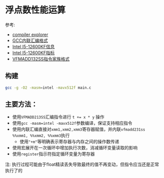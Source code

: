 
# 浮点数性能运算

参考:
- [compiler explorer](https://godbolt.org/)
- [GCC内联汇编格式](https://blog.csdn.net/weixin_42258222/article/details/116501867)
- [Intel I5-12600KF信息](https://www.intel.com/content/www/us/en/products/sku/134590/intel-core-i512600kf-processor-20m-cache-up-to-4-90-ghz/specifications.html)
- [Intel I5-12600KF指标](https://nanoreview.net/en/cpu/intel-core-i5-12600kf)
- [VFMADD132SS指令家族格式](https://www.felixcloutier.com/x86/vfmadd132ss:vfmadd213ss:vfmadd231ss)

## 构建

```sh
gcc -g -O2 -masm=intel -mavx512f main.c
```

## 主要方法：

- 使用`VFMADD213SS`汇编指令进行 `t += x * y` 操作
- 使用`gcc -masm=intel -mavx512f`参数编译，保证支持相应指令
- 使用内联汇编直接对`xmm1,xmm2,xmm3`寄存器赋值，并内联`vfmadd231ss %%xmm1, %%xmm2, %%xmm3`执行
  - 使用`"+m"`等明确表示寄存器与内存之间的操作数传递
- 使用宏展开在一次循环中增加执行次数，消减循环变量读取的影响
- 使用`register`指示符指定循环变量为寄存器

注: 执行过程可能由于float精读丢失导致最终的值不再变动，但指令应当还是正常执行了的
